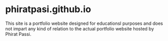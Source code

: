 # phiratpasi.github.io

This site is a portfolio website designed for educationsl purposes and does not impart any kind of relation to the actual portfolio website hosted by Phirat Passi.